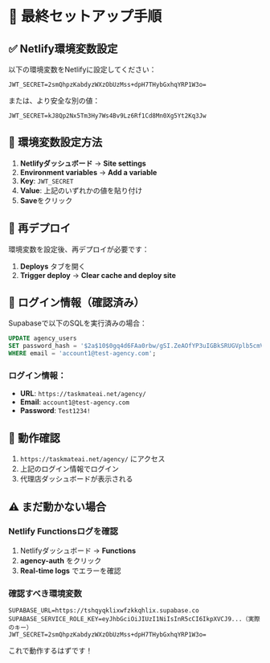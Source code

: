 # 🎯 最終セットアップ手順

## ✅ Netlify環境変数設定

以下の環境変数をNetlifyに設定してください：

```
JWT_SECRET=2smQhpzKabdyzWXzObUzMss+dpH7THybGxhqYRP1W3o=
```

または、より安全な別の値：
```
JWT_SECRET=kJ8Qp2Nx5Tm3Hy7Ws4Bv9Lz6Rf1Cd8Mn0Xg5Yt2Kq3Jw
```

## 📝 環境変数設定方法

1. **Netlifyダッシュボード** → **Site settings**
2. **Environment variables** → **Add a variable**
3. **Key**: `JWT_SECRET`
4. **Value**: 上記のいずれかの値を貼り付け
5. **Save**をクリック

## 🔄 再デプロイ

環境変数を設定後、再デプロイが必要です：

1. **Deploys** タブを開く
2. **Trigger deploy** → **Clear cache and deploy site**

## 👤 ログイン情報（確認済み）

Supabaseで以下のSQLを実行済みの場合：

```sql
UPDATE agency_users
SET password_hash = '$2a$10$0gq4d6FAa0rbw/gSI.ZeAOfYP3uIGBkSRUGVplb5cmV5Wp5jwsCBu'
WHERE email = 'account1@test-agency.com';
```

### ログイン情報：
- **URL**: `https://taskmateai.net/agency/`
- **Email**: `account1@test-agency.com`
- **Password**: `Test1234!`

## 🚀 動作確認

1. `https://taskmateai.net/agency/` にアクセス
2. 上記のログイン情報でログイン
3. 代理店ダッシュボードが表示される

## ⚠️ まだ動かない場合

### Netlify Functionsログを確認

1. Netlifyダッシュボード → **Functions**
2. **agency-auth** をクリック
3. **Real-time logs** でエラーを確認

### 確認すべき環境変数

```
SUPABASE_URL=https://tshqyqklixwfzkkqhlix.supabase.co
SUPABASE_SERVICE_ROLE_KEY=eyJhbGciOiJIUzI1NiIsInR5cCI6IkpXVCJ9...（実際のキー）
JWT_SECRET=2smQhpzKabdyzWXzObUzMss+dpH7THybGxhqYRP1W3o=
```

これで動作するはずです！